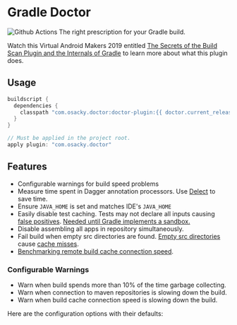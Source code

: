 # Gradle Doctor

![Github Actions](https://github.com/runningcode/gradle-doctor/workflows/CI/badge.svg)
The right prescription for your Gradle build.

Watch this Virtual Android Makers 2019 entitled [The Secrets of the Build Scan Plugin and the Internals of Gradle](https://www.youtube.com/watch?v=lgaqS0pmUzk) to learn more about what this plugin does.

## Usage

``` groovy
buildscript {
  dependencies {
    classpath "com.osacky.doctor:doctor-plugin:{{ doctor.current_release }}"
  }
}

// Must be applied in the project root.
apply plugin: "com.osacky.doctor"
```

## Features
* Configurable warnings for build speed problems
* Measure time spent in Dagger annotation processors. Use [Delect](http://github.com/soundcloud/delect) to save time.
* Ensure `JAVA_HOME` is set and matches IDE's `JAVA_HOME`
* Easily disable test caching. Tests may not declare all inputs causing [false positives](https://github.com/gradle/gradle/issues/9151). [Needed until Gradle implements a sandbox.](https://github.com/gradle/gradle/issues/9210)
* Disable assembling all apps in repository simultaneously.
* Fail build when empty src directories are found. [Empty src directories](https://github.com/gradle/gradle/issues/2463) cause [cache misses](https://developers.soundcloud.com/blog/dagger-reflect).
* [Benchmarking remote build cache connection speed](remote-cache).

### Configurable Warnings
* Warn when build spends more than 10% of the time garbage collecting.
* Warn when connection to maven repositories is slowing down the build.
* Warn when build cache connection speed is slowing down the build.

Here are the configuration options with their defaults:

